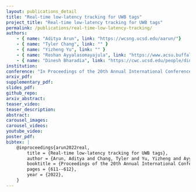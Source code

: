 ```yaml
---
layout: publications_detail
title: "Real-time low-latency tracking for UWB tags"
project_title: "Real-time low-latency tracking for UWB tags"
permalink: /publications/real-time-low-latency-tracking/
authors:
    - { name: "Aditya Arun", link: "https://wcsng.ucsd.edu/aarun/"}
    - { name: "Tyler Chang", link: "" }
    - { name: "Yizheng Yu", link: "" }
    - { name: "Roshan Ayyalasomayajula", link: "https://www.acsu.buffalo.edu/~roshana/"}
    - { name: "Dinesh Bharadia", link: "https://cwc.ucsd.edu/people/dinesh-bharadia" }
institution: 
conference: "In Proceedings of the 20th Annual International Conference on Mobile Systems, Applications and Services, 2022"
arxiv_pdf:
supplementary_pdf: 
slides_pdf: 
github_repo: 
arxiv_abstract:
teaser_video: 
teaser_description:
abstract: 
carousel_images:
carousel_videos:
youtube_video:
poster_pdf:
bibtex: |
    @inproceedings{arun2022real,
        title = {Real-time low-latency tracking for UWB tags},
        author = {Arun, Aditya and Chang, Tyler and Yu, Yizheng and Ayyalasomayajula, Roshan and Bharadia, Dinesh},
        booktitle = {Proceedings of the 20th Annual International Conference on Mobile Systems, Applications and Services},
        pages = {611--612},
        year = {2022},
    }
---
```


